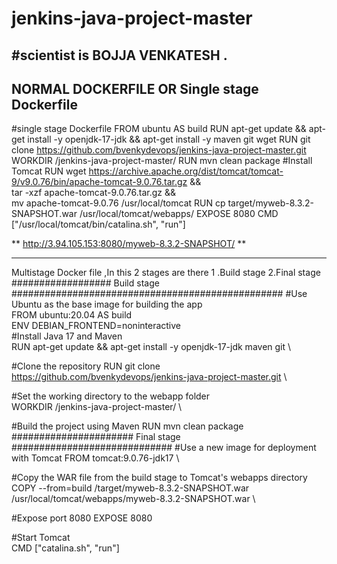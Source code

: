 # jenkins-java-project-master
#scientist is BOJJA VENKATESH .
--------------------------------------------------------------------------
NORMAL DOCKERFILE OR Single stage Dockerfile
-----------------------------------------------------------------------------
#single stage Dockerfile
FROM ubuntu AS build
RUN apt-get update && apt-get install -y openjdk-17-jdk && apt-get install -y maven git wget
RUN git clone https://github.com/bvenkydevops/jenkins-java-project-master.git
WORKDIR /jenkins-java-project-master/
RUN mvn clean package
#Install Tomcat
RUN wget https://archive.apache.org/dist/tomcat/tomcat-9/v9.0.76/bin/apache-tomcat-9.0.76.tar.gz && \
    tar -xzf apache-tomcat-9.0.76.tar.gz && \
    mv apache-tomcat-9.0.76 /usr/local/tomcat
RUN cp target/myweb-8.3.2-SNAPSHOT.war /usr/local/tomcat/webapps/
EXPOSE 8080
CMD ["/usr/local/tomcat/bin/catalina.sh", "run"]


** http://3.94.105.153:8080/myweb-8.3.2-SNAPSHOT/ **

----------------------------------------------------------------------------------------
Multistage Docker file ,In this 2 stages are there 1 .Build stage 2.Final stage
################## Build stage ################################################# #Use Ubuntu as the base image for building the app  \
FROM ubuntu:20.04 AS build           \
ENV DEBIAN_FRONTEND=noninteractive    \
#Install Java 17 and Maven               \
RUN apt-get update &&
apt-get install -y openjdk-17-jdk maven git \

#Clone the repository
RUN git clone https://github.com/bvenkydevops/jenkins-java-project-master.git \

#Set the working directory to the webapp folder      \
WORKDIR  /jenkins-java-project-master/    \

#Build the project using Maven
RUN mvn clean package             \
###################### Final stage #############################
#Use a new image for deployment with Tomcat
FROM tomcat:9.0.76-jdk17 \

#Copy the WAR file from the build stage to Tomcat's webapps directory
COPY --from=build /target/myweb-8.3.2-SNAPSHOT.war /usr/local/tomcat/webapps/myweb-8.3.2-SNAPSHOT.war  \

#Expose port 8080
EXPOSE 8080          

#Start Tomcat  \
CMD ["catalina.sh", "run"]
